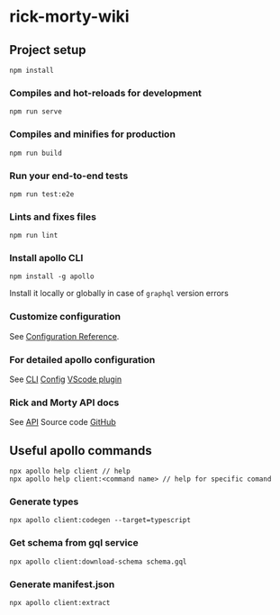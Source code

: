 # rick-morty-wiki

## Project setup
```
npm install
```

### Compiles and hot-reloads for development
```
npm run serve
```

### Compiles and minifies for production
```
npm run build
```

### Run your end-to-end tests
```
npm run test:e2e
```

### Lints and fixes files
```
npm run lint
```

### Install apollo CLI 
```
npm install -g apollo
```
Install it locally or globally in case of `graphql` version errors

### Customize configuration
See [Configuration Reference](https://cli.vuejs.org/config/).

### For detailed apollo configuration
See [CLI](https://www.apollographql.com/docs/devtools/cli/)
[Config](https://www.apollographql.com/docs/devtools/apollo-config/#clientservice)
[VScode plugin](https://apollographql-jp.com/devtools/editor-plugins/)

### Rick and Morty API docs
See [API](https://rickandmortyapi.com/documentation/#graphql)
Source code [GitHub](https://github.com/afuh/rick-and-morty-api)

## Useful apollo commands
```
npx apollo help client // help
npx apollo help client:<command name> // help for specific comand
```

### Generate types
```
npx apollo client:codegen --target=typescript
```

### Get schema from gql service
```
npx apollo client:download-schema schema.gql
```

### Generate manifest.json 
```
npx apollo client:extract
```
